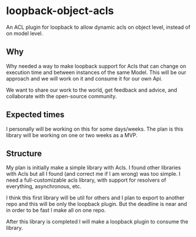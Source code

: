 # loopback-object-acls

An ACL plugin for loopback to allow dynamic acls on object level, instead of on model level.

## Why

Why needed a way to make loopback support for Acls that can change on execution time and between instances of the same Model. This will be our approach and we will work on it and consume it for our own Api.

We want to share our work to the world, get feedback and advice, and collaborate with the open-source community.

## Expected times

I personally will be working on this for some days/weeks. The plan is this library will be working on one or two weeks as a MVP.

## Structure

My plan is initially make a simple library with Acls. I found other libraries with Acls but all I found (and correct me if I am wrong) was too simple. I need a full-customizable acls library, with support for resolvers of everything, asynchronous, etc.

I think this first library will be util for others and I plan to export to another repo and this will be only the loopback plugin. But the deadline is near and in order to be fast I make all on one repo.

After this library is completed I will make a loopback plugin to consume the library.
